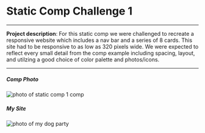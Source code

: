 # Static Comp Challenge 1 
---
**Project description**: For this static comp we were challenged to recreate a responsive website which includes a nav bar and a series of 8 cards. This site had to be responsive to as low as 320 pixels wide. We were expected to reflect every small detail from the comp example including spacing, layout, and utilzing a good choice of color palette and photos/icons. 

---
##### Comp Photo 
![photo of static comp 1 comp](project-comp.jpg)
##### My Site 
![photo of my dog party](dog-party1.png)
